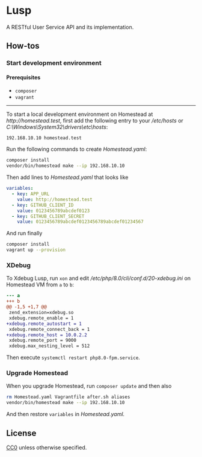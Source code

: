 # Lusp

A RESTful User Service API and its implementation.

## How-tos

### Start development environment

#### Prerequisites

- `composer`
- `vagrant`

---

To start a local development environment on Homestead at _http://homestead.test_, first add the following entry to your _/etc/hosts_ or _C:\Windows\System32\drivers\etc\hosts_:

```
192.168.10.10 homestead.test
```

Run the following commands to create _Homestead.yaml_:

``` sh
composer install
vendor/bin/homestead make --ip 192.168.10.10
```

Then add lines to _Homestead.yaml_ that looks like

``` yaml
variables:
  - key: APP_URL
    value: http://homestead.test
  - key: GITHUB_CLIENT_ID
    value: 0123456789abcdef0123
  - key: GITHUB_CLIENT_SECRET
    value: 0123456789abcdef0123456789abcdef01234567
```

And run finally

``` sh
composer install
vagrant up --provision
```

### XDebug

To Xdebug Lusp, run `xon` and edit _/etc/php/8.0/cli/conf.d/20-xdebug.ini_ on Homestead VM from `a` to `b`:

``` diff
--- a
+++ b
@@ -1,5 +1,7 @@
 zend_extension=xdebug.so
 xdebug.remote_enable = 1
+xdebug.remote_autostart = 1
 xdebug.remote_connect_back = 1
+xdebug.remote_host = 10.0.2.2
 xdebug.remote_port = 9000
 xdebug.max_nesting_level = 512
```

Then execute `systemctl restart php8.0-fpm.service`.

### Upgrade Homestead

When you upgrade Homestead, run `composer update` and then also

``` sh
rm Homestead.yaml Vagrantfile after.sh aliases
vendor/bin/homestead make --ip 192.168.10.10
```

And then restore `variables` in _Homestead.yaml_.

## License

[CC0](./LICENSE) unless otherwise specified.
